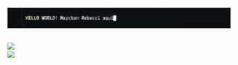 
<img width="1000px" src="https://github.com/mayckonrebecci/mayckonrebecci/blob/main/helloworld!.png"/><br>
##



<div>
  <a href="https://github.com/mayckonrebecci/">
   <img src="https://github-readme-stats.vercel.app/api?username=mayckonrebecci&theme=dracula&show_icons=true&(https://github.com/mayckonrebecci/)"/><br>
   <img src="https://github-readme-stats.vercel.app/api/top-langs/?username=mayckonrebecci&hide=html&layout=compact&theme=dracula&(https://github.com/mayckonrebecci/"/>  
</div>

<!-- - 👋 Hi, I’m @mayckonrebecci
- 👀 I’m interested in ...
- 🌱 I’m currently learning ...
- 💞️ I’m looking to collaborate on ...
- 📫 How to reach me ... -->

<!---
mayckonrebecci/mayckonrebecci is a ✨ special ✨ repository because its `README.md` (this file) appears on your GitHub profile.
You can click the Preview link to take a look at your changes.
--->
